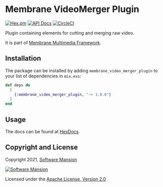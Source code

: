 # Membrane VideoMerger Plugin

[![Hex.pm](https://img.shields.io/hexpm/v/membrane_video_merger_plugin.svg)](https://hex.pm/packages/membrane_video_merger_plugin)
[![API Docs](https://img.shields.io/badge/api-docs-yellow.svg?style=flat)](https://hexdocs.pm/membrane_video_merger_plugin)
[![CircleCI](https://circleci.com/gh/membraneframework/membrane_video_merger_plugin.svg?style=svg)](https://circleci.com/gh/membraneframework/membrane_video_merger_plugin)

Plugin containing elements for cutting and merging raw video.

It is part of [Membrane Multimedia Framework](https://membraneframework.org).

## Installation

The package can be installed by adding `membrane_video_merger_plugin` to your list of dependencies in `mix.exs`:

```elixir
def deps do
  [
    {:membrane_video_merger_plugin, "~> 1.0.0"}
  ]
end
```

## Usage

The docs can be found at [HexDocs](https://hexdocs.pm/membrane_video_merger_plugin).

## Copyright and License

Copyright 2021, [Software Mansion](https://swmansion.com/?utm_source=git&utm_medium=readme&utm_campaign=membrane_video_merger_plugin)

[![Software Mansion](https://logo.swmansion.com/logo?color=white&variant=desktop&width=200&tag=membrane-github)](https://swmansion.com/?utm_source=git&utm_medium=readme&utm_campaign=membrane_video_merger_plugin)

Licensed under the [Apache License, Version 2.0](LICENSE)
